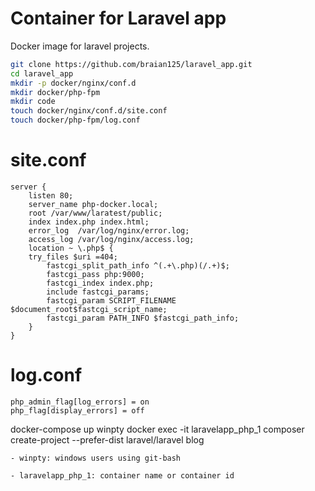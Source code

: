 # Container for Laravel app

Docker image for laravel projects.

```sh
git clone https://github.com/braian125/laravel_app.git
cd laravel_app
mkdir -p docker/nginx/conf.d 
mkdir docker/php-fpm 
mkdir code
touch docker/nginx/conf.d/site.conf
touch docker/php-fpm/log.conf
```

# site.conf
```
server {
    listen 80;
    server_name php-docker.local;
    root /var/www/laratest/public;
    index index.php index.html;
    error_log  /var/log/nginx/error.log;
    access_log /var/log/nginx/access.log;
    location ~ \.php$ {
    try_files $uri =404;
        fastcgi_split_path_info ^(.+\.php)(/.+)$;
        fastcgi_pass php:9000;
        fastcgi_index index.php;
        include fastcgi_params;
        fastcgi_param SCRIPT_FILENAME $document_root$fastcgi_script_name;
        fastcgi_param PATH_INFO $fastcgi_path_info;
    }
}
```

# log.conf
```
php_admin_flag[log_errors] = on
php_flag[display_errors] = off
```

docker-compose up
winpty docker exec -it laravelapp_php_1 composer create-project --prefer-dist laravel/laravel blog

    - winpty: windows users using git-bash
    
    - laravelapp_php_1: container name or container id
